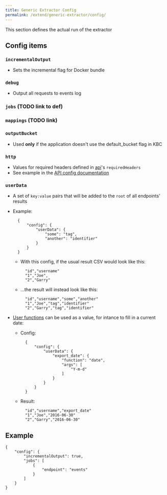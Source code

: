 ```yaml
---
title: Generic Extractor Config
permalink: /extend/generic-extractor/config/
---
```


This section defines the actual run of the extractor

## Config items

### `incrementalOutput`
- Sets the incremental flag for Docker bundle

### `debug`
- Output all requests to events log

### `jobs` (TODO link to def)

### `mappings` (TODO link)

### `outputBucket`
- Used **only** if the application doesn't use the default_bucket flag in KBC

### `http`
- Values for required headers defined in [api](/extend/generic-extractor/api/)'s `requiredHeaders`
- See example in the [API config documentation](/extend/generic-extractor/api/)

### `userData`
- A set of `key:value` pairs that will be added to the `root` of all endpoints' results
- Example:

        {
            "config": {
                "userData": {
                    "some": "tag",
                    "another": "identifier"
                }
            }
        }

    - With this config, if the usual result CSV would look like this:

            "id","username"
            "1","Joe",
            "2","Garry"

    - ...the result will instead look like this:

            "id","username","some","another"
            "1","Joe","tag","identifier"
            "2","Garry","tag","identifier"

- [User functions](/extend/generic-extractor/user-functions/) can be used as a value, for intance to fill in a current date:

    - Config:

            {
                "config": {
                    "userData": {
                        "export_date": {
                            "function": "date",
                            "args": [
                                "Y-m-d"
                            ]
                        }
                    }
                }
            }

    - Result:

            "id","username","export_date"
            "1","Joe","2016-06-30"
            "2","Garry","2016-06-30"

## Example

    {
        "config": {
            "incrementalOutput": true,
            "jobs": [
                {
                    "endpoint": "events"
                }
            ]
        }
    }
